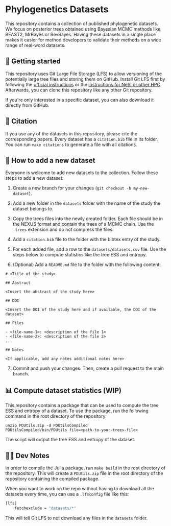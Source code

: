 # Phylogenetics Datasets

This repository contains a collection of published phylogenetic datasets. We focus on posterior trees obtained using Bayesian MCMC methods like BEAST2, MrBayes or RevBayes. Having these datasets in a single place makes it easier for method developers to validate their methods on a wide range of real-word datasets.

## 🚀 Getting started

This repository uses Git Large File Storage (LFS) to allow versioning of the potentially large tree files and storing them on GitHub. Install Git LFS first by following the [official instructions](https://git-lfs.com/) or the [instructions for NeSI or other HPC](git_lfs_nesi.md). Afterwards, you can clone this repository like any other Git repository.

If you're only interested in a specific dataset, you can also download it directly from GitHub.

## 🔗 Citation

If you use any of the datasets in this repository, please cite the corresponding papers. Every dataset has a `citation.bib` file in its folder. You can run `make citations` to generate a file with all citations.

## 🌴 How to add a new dataset

Everyone is welcome to add new datasets to the collection. Follow these steps to add a new dataset:

1. Create a new branch for your changes (`git checkout -b my-new-dataset`).

2. Add a new folder in the `datasets` folder with the name of the study the dataset belongs to.

3. Copy the trees files into the newly created folder. Each file should be in the NEXUS format and contain the trees of a MCMC chain. Use the `.trees` extension and do not compress the files.

4. Add a `citation.bib` file to the folder with the bibtex entry of the study.

5. For each added file, add a row to the `datasets/datasets.csv` file. Use the steps below to compute statistics like the tree ESS and entropy.

6. (Optional) Add a `README.md` file to the folder with the following content:

```{markdown}
# <Title of the study>

## Abstract

<Insert the abstract of the study here>

## DOI

<Insert the DOI of the study here and if available, the DOI of the dataset>

## Files

- <file-name-1>: <description of the file 1>
- <file-name-2>: <description of the file 2>
...

## Notes

<If applicable, add any notes additional notes here>
```

7. Commit and push your changes. Then, create a pull request to the main branch.

## 📊 Compute dataset statistics (WIP)

This repository contains a package that can be used to compute the tree ESS and entropy of a dataset. To use the package, run the following command in the root directory of the repository:

```{bash}
unzip PDUtils.zip -d PDUtilsCompiled
PDUtilsCompiled/bin/PDUtils file=<path-to-your-trees-file>
```

The script will output the tree ESS and entropy of the dataset.

## 👩‍💻 Dev Notes

In order to compile the Julia package, run `make build` in the root directory of the repository. This will create a `PDUtils.zip` file in the root directory of the repository containing the compiled package.

When you want to work on the repo without having to download all the datasets every time, you can use a `.lfsconfig` file like this:

```bash
[lfs]
    fetchexclude = "datasets/*"
```

This will tell Git LFS to not download any files in the `datasets` folder.